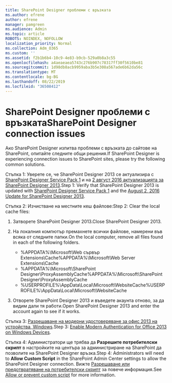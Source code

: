 ```yaml
---
title: SharePoint Designer проблеми с връзката
ms.author: efrene
author: efrene
manager: pamgreen
ms.audience: Admin
ms.topic: article
ROBOTS: NOINDEX, NOFOLLOW
localization_priority: Normal
ms.collection: Adm_O365
ms.custom: ''
ms.assetid: f2b1b6b4-10c9-4e83-b9cb-529a0b8a3c55
ms.openlocfilehash: a4aeaeaea5743c276b907c78317ff30f5610be81
ms.sourcegitcommit: 1d98db8acb9959aba3b5e308a567ade6b62da56c
ms.translationtype: MT
ms.contentlocale: bg-BG
ms.lasthandoff: 08/22/2019
ms.locfileid: "36508412"
---
```

# <a name="sharepoint-designer-connection-issues"></a><span data-ttu-id="03870-102">SharePoint Designer проблеми с връзката</span><span class="sxs-lookup"><span data-stu-id="03870-102">SharePoint Designer connection issues</span></span> 

<span data-ttu-id="03870-103">Ако SharePoint Designer изпитва проблеми с връзката до сайтове на SharePoint, опитайте следните общи решения.</span><span class="sxs-lookup"><span data-stu-id="03870-103">If SharePoint Designer is experiencing connection issues to SharePoint sites, please try the following common solutions.</span></span>

<span data-ttu-id="03870-104">Стъпка 1: Уверете се, че SharePoint Designer 2013 се актуализира с [SharePoint Designer Service Pack 1](https://support.microsoft.com/help/2817441/description-of-microsoft-sharepoint-designer-2013-service-pack-1-sp1) и на [2 август 2016 актуализацията за SharePoint Designer 2013](https://support.microsoft.com/help/3114721/august-2-2016-update-for-sharepoint-designer-2013-kb3114721).</span><span class="sxs-lookup"><span data-stu-id="03870-104">Step 1: Verify that SharePoint Designer 2013 is updated with [SharePoint Designer Service Pack 1](https://support.microsoft.com/help/2817441/description-of-microsoft-sharepoint-designer-2013-service-pack-1-sp1) and the [August 2, 2016 Update for SharePoint Designer 2013](https://support.microsoft.com/help/3114721/august-2-2016-update-for-sharepoint-designer-2013-kb3114721).</span></span>



<span data-ttu-id="03870-105">Стъпка 2: Изчистване на местните кеш файлове:</span><span class="sxs-lookup"><span data-stu-id="03870-105">Step 2: Clear the local cache files:</span></span>

1. <span data-ttu-id="03870-106">Затворете SharePoint Designer 2013.</span><span class="sxs-lookup"><span data-stu-id="03870-106">Close SharePoint Designer 2013.</span></span>

2. <span data-ttu-id="03870-107">На локалния компютър премахнете всички файлове, намерени във всяка от следните папки.</span><span class="sxs-lookup"><span data-stu-id="03870-107">On the local computer, remove all files found in each of the following folders.</span></span>

    - <span data-ttu-id="03870-108">%APPDATA%\Microsoft\Web сървър Extensions\Cache</span><span class="sxs-lookup"><span data-stu-id="03870-108">%APPDATA%\Microsoft\Web Server Extensions\Cache</span></span>
    - <span data-ttu-id="03870-109">%APPDATA%\Microsoft\SharePoint Designer\ProxyAssemblyCache</span><span class="sxs-lookup"><span data-stu-id="03870-109">%APPDATA%\Microsoft\SharePoint Designer\ProxyAssemblyCache</span></span>
    - <span data-ttu-id="03870-110">%USERPROFILE%\AppData\Local\Microsoft\WebsiteCache</span><span class="sxs-lookup"><span data-stu-id="03870-110">%USERPROFILE%\AppData\Local\Microsoft\WebsiteCache</span></span>

3. <span data-ttu-id="03870-111">Отворете SharePoint Designer 2013 и въведете акаунта отново, за да видим дали тя работи.</span><span class="sxs-lookup"><span data-stu-id="03870-111">Open SharePoint Designer 2013 and enter the account again to see if it works.</span></span>

<span data-ttu-id="03870-112">Стъпка 3: [Разрешаване на модерни удостоверяване за офис 2013 на устройства, Windows](https://docs.microsoft.com/office365/admin/security-and-compliance/enable-modern-authentication?redirectSourcePath=/article/Enable-Modern-Authentication-for-Office-2013-on-Windows-devices-7dc1c01a-090f-4971-9677-f1b192d6c910&view=o365-worldwide).</span><span class="sxs-lookup"><span data-stu-id="03870-112">Step 3: [Enable Modern Authentication for Office 2013 on Windows Devices](https://docs.microsoft.com/office365/admin/security-and-compliance/enable-modern-authentication?redirectSourcePath=/article/Enable-Modern-Authentication-for-Office-2013-on-Windows-devices-7dc1c01a-090f-4971-9677-f1b192d6c910&view=o365-worldwide).</span></span>

<span data-ttu-id="03870-113">Стъпка 4: Администратори ще трябва да **Разрешите потребителски скрипт** в настройките на центъра за администриране на SharePoint да позволите на SharePoint Designer връзка.</span><span class="sxs-lookup"><span data-stu-id="03870-113">Step 4: Administrators will need to **Allow Custom Script** in the SharePoint Admin Center settings to allow the SharePoint Designer connection.</span></span> <span data-ttu-id="03870-114">Вижте [Разрешаване или предотвратяване на потребителски скрипт](https://docs.microsoft.com/sharepoint/allow-or-prevent-custom-script) за повече информация.</span><span class="sxs-lookup"><span data-stu-id="03870-114">See [Allow or prevent custom script](https://docs.microsoft.com/sharepoint/allow-or-prevent-custom-script) for more information.</span></span>


